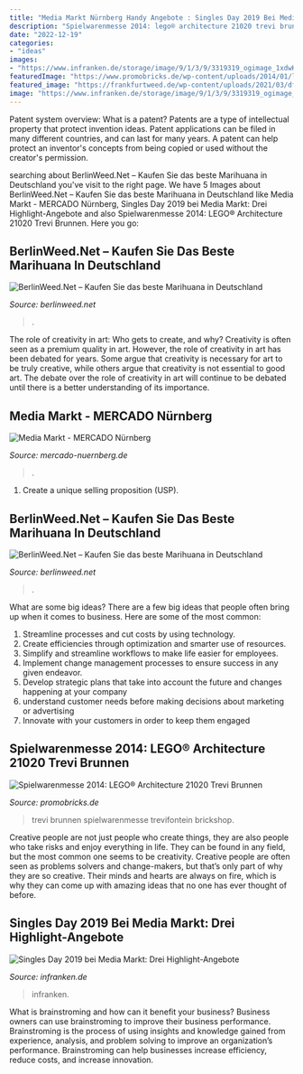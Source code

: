 ```yaml
---
title: "Media Markt Nürnberg Handy Angebote : Singles Day 2019 Bei Media Markt: Drei Highlight-angebote"
description: "Spielwarenmesse 2014: lego® architecture 21020 trevi brunnen"
date: "2022-12-19"
categories:
- "ideas"
images:
- "https://www.infranken.de/storage/image/9/1/3/9/3319319_ogimage_1xdwKY_8BLowv.jpg"
featuredImage: "https://www.promobricks.de/wp-content/uploads/2014/01/lego-architecture-21020-trevi-fountain.jpg"
featured_image: "https://frankfurtweed.de/wp-content/uploads/2021/03/dfsdfdsfs.jpg"
image: "https://www.infranken.de/storage/image/9/1/3/9/3319319_ogimage_1xdwKY_8BLowv.jpg"
---
```



Patent system overview: What is a patent?
Patents are a type of intellectual property that protect invention ideas. Patent applications can be filed in many different countries, and can last for many years. A patent can help protect an inventor's concepts from being copied or used without the creator's permission.

	

		
searching about BerlinWeed.Net – Kaufen Sie das beste Marihuana in Deutschland you've visit to the right page. We have 5 Images about BerlinWeed.Net – Kaufen Sie das beste Marihuana in Deutschland like Media Markt - MERCADO Nürnberg, Singles Day 2019 bei Media Markt: Drei Highlight-Angebote and also Spielwarenmesse 2014: LEGO® Architecture 21020 Trevi Brunnen. Here you go:
		
    
## BerlinWeed.Net – Kaufen Sie Das Beste Marihuana In Deutschland

<img loading=lazy src="https://berlinweed.net/wp-content/uploads/2021/08/descarga-23.jpg" onerror="this.onerror=null;this.src='https://tse1.mm.bing.net/th?id=OIP.vEtg7OdRDZeV27eqUsIg-QAAAA&amp;pid=15.1';" alt="BerlinWeed.Net – Kaufen Sie das beste Marihuana in Deutschland">

_Source: berlinweed.net_

>. 

	

The role of creativity in art: Who gets to create, and why?
Creativity is often seen as a premium quality in art. However, the role of creativity in art has been debated for years. Some argue that creativity is necessary for art to be truly creative, while others argue that creativity is not essential to good art. The debate over the role of creativity in art will continue to be debated until there is a better understanding of its importance.

    
## Media Markt - MERCADO Nürnberg

<img loading=lazy src="http://mercado.euve253691.serverprofi24.de/wp-content/uploads/2019/09/mediamarkt2.jpg" onerror="this.onerror=null;this.src='https://tse3.mm.bing.net/th?id=OIP.eqKp5z-I1BYbH533VcT-sQHaE8&amp;pid=15.1';" alt="Media Markt - MERCADO Nürnberg">

_Source: mercado-nuernberg.de_

>. 

	

1. Create a unique selling proposition (USP).

    
## BerlinWeed.Net – Kaufen Sie Das Beste Marihuana In Deutschland

<img loading=lazy src="https://frankfurtweed.de/wp-content/uploads/2021/03/dfsdfdsfs.jpg" onerror="this.onerror=null;this.src='https://tse4.mm.bing.net/th?id=OIP.6_egS2Wp2eGXPB8Wan-H5QAAAA&amp;pid=15.1';" alt="BerlinWeed.Net – Kaufen Sie das beste Marihuana in Deutschland">

_Source: berlinweed.net_

>. 

	

What are some big ideas?
There are a few big ideas that people often bring up when it comes to business. Here are some of the most common:
1. Streamline processes and cut costs by using technology.
2. Create efficiencies through optimization and smarter use of resources.
3. Simplify and streamline workflows to make life easier for employees.
4. Implement change management processes to ensure success in any given endeavor. 
5. Develop strategic plans that take into account the future and changes happening at your company 
6. understand customer needs before making decisions about marketing or advertising 
7. Innovate with your customers in order to keep them engaged 

    
## Spielwarenmesse 2014: LEGO® Architecture 21020 Trevi Brunnen

<img loading=lazy src="https://www.promobricks.de/wp-content/uploads/2014/01/lego-architecture-21020-trevi-fountain.jpg" onerror="this.onerror=null;this.src='https://tse2.mm.bing.net/th?id=OIP.F0BqvP5JGKUn55zNS-_ubwHaDO&amp;pid=15.1';" alt="Spielwarenmesse 2014: LEGO® Architecture 21020 Trevi Brunnen">

_Source: promobricks.de_

>trevi brunnen spielwarenmesse trevifontein brickshop. 

	

Creative people are not just people who create things, they are also people who take risks and enjoy everything in life. They can be found in any field, but the most common one seems to be creativity. Creative people are often seen as problems solvers and change-makers, but that’s only part of why they are so creative. Their minds and hearts are always on fire, which is why they can come up with amazing ideas that no one has ever thought of before.

    
## Singles Day 2019 Bei Media Markt: Drei Highlight-Angebote

<img loading=lazy src="https://www.infranken.de/storage/image/9/1/3/9/3319319_ogimage_1xdwKY_8BLowv.jpg" onerror="this.onerror=null;this.src='https://tse1.mm.bing.net/th?id=OIP.tKpu6fj8ifjB1MBCx95F-QHaD4&amp;pid=15.1';" alt="Singles Day 2019 bei Media Markt: Drei Highlight-Angebote">

_Source: infranken.de_

>infranken. 

	

What is brainstroming and how can it benefit your business?
Business owners can use brainstroming to improve their business performance. Brainstroming is the process of using insights and knowledge gained from experience, analysis, and problem solving to improve an organization’s performance. Brainstroming can help businesses increase efficiency, reduce costs, and increase innovation.

